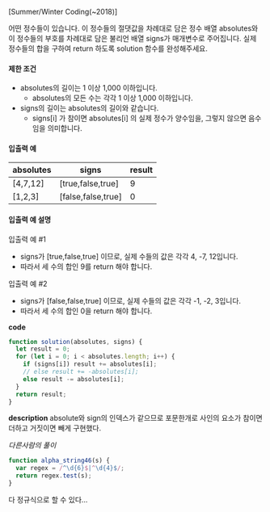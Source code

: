 [Summer/Winter Coding(~2018)]

어떤 정수들이 있습니다. 이 정수들의 절댓값을 차례대로 담은 정수 배열 absolutes와 이 정수들의 부호를 차례대로 담은 불리언 배열 signs가 매개변수로 주어집니다. 실제 정수들의 합을 구하여 return 하도록 solution 함수를 완성해주세요.

#### 제한 조건

- absolutes의 길이는 1 이상 1,000 이하입니다.
  - absolutes의 모든 수는 각각 1 이상 1,000 이하입니다.
- signs의 길이는 absolutes의 길이와 같습니다.
  - signs[i] 가 참이면 absolutes[i] 의 실제 정수가 양수임을, 그렇지 않으면 음수임을 의미합니다.

#### 입출력 예

| absolutes | signs              | result |
| --------- | ------------------ | ------ |
| [4,7,12]  | [true,false,true]  | 9      |
| [1,2,3]   | [false,false,true] | 0      |

#### 입출력 예 설명

입출력 예 #1

- signs가 [true,false,true] 이므로, 실제 수들의 값은 각각 4, -7, 12입니다.
- 따라서 세 수의 합인 9를 return 해야 합니다.

입출력 예 #2

- signs가 [false,false,true] 이므로, 실제 수들의 값은 각각 -1, -2, 3입니다.
- 따라서 세 수의 합인 0을 return 해야 합니다.

**code**

```js
function solution(absolutes, signs) {
  let result = 0;
  for (let i = 0; i < absolutes.length; i++) {
    if (signs[i]) result += absolutes[i];
    // else result += -absolutes[i];
    else result -= absolutes[i];
  }
  return result;
}
```

**description**
absolute와 sign의 인덱스가 같으므로 포문한개로 사인의 요소가 참이면 더하고 거짓이면 빼게 구현했다.

_다른사람의 풀이_

```js
function alpha_string46(s) {
  var regex = /^\d{6}$|^\d{4}$/;
  return regex.test(s);
}
```

다 정규식으로 할 수 있다...

